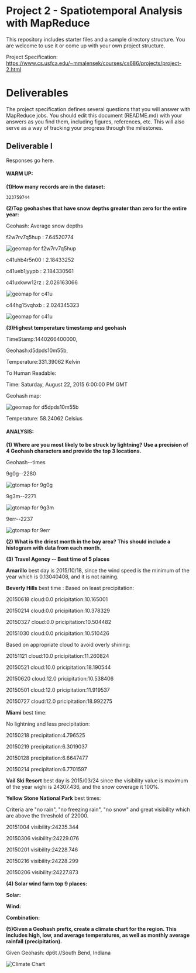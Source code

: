 # Project 2 - Spatiotemporal Analysis with MapReduce

This repository includes starter files and a sample directory structure. You are welcome to use it or come up with your own project structure.

Project Specification: https://www.cs.usfca.edu/~mmalensek/courses/cs686/projects/project-2.html

# Deliverables

The project specification defines several questions that you will answer with MapReduce jobs. You should edit this document (README.md) with your answers as you find them, including figures, references, etc. This will also serve as a way of tracking your progress through the milestones.




## Deliverable I

Responses go here.

#### WARM UP:

**(1)How many records are in the dataset:**

    323759744

**(2)Top geohashes that have snow depths greater than zero for the entire year:**

Geohash:            Average snow depths

f2w7rv7q5hup :	7.64520774

![geomap for f2w7rv7q5hup](./maps/snowgeo1.jpg)

c41uhb4r5n00 :	2.18433252

c41ueb1jyypb :	2.184330561

c41uxkww12rz :	2.026163066

![geomap for c41u](./maps/snowgeo2.jpg)

c44hg15vqhxb :	2.024345323

![geomap for c41u](./maps/snowgeo3.jpg)


**(3)Highest temperature timestamp and geohash**

TimeStamp:1440266400000, 

Geohash:d5dpds10m55b, 

Temperature:331.39062 Kelvin

To Human Readable:

Time: Saturday, August 22, 2015 6:00:00 PM GMT

Geohash map:

![geomap for d5dpds10m55b](./maps/hightempgeomap.jpg)

Temperature: 58.24062 Celsius

#### ANALYSIS:

**(1) Where are you most likely to be struck by lightning? Use a precision of 4 Geohash characters and provide the top 3 locations.**

Geohash--times

9g0g--2280

![gtomap for 9g0g](./maps/geolight1.jpg)

9g3m--2271

![gtomap for 9g3m](./maps/geolight2.jpg)

9err--2237

![gtomap for 9err](./maps/geolight3.jpg)

**(2) What is the driest month in the bay area? This should include a histogram with data from each month.**

**(3) Travel Agency -- Best time of 5 places**

**Amarillo** best day is 2015/10/18, since the wind speed is the minimum of the year which is 0.13040408, and it is not raining.

**Beverly Hills** best time :
Based on least precipitation:

20150618	cloud:0.0	pricipitation:10.165001

20150214	cloud:0.0	pricipitation:10.378329

20150327	cloud:0.0	pricipitation:10.504482

20151030	cloud:0.0	pricipitation:10.510426

Based on appropriate cloud to avoid overly shining:

20151121	cloud:10.0	pricipitation:11.260824

20150521	cloud:10.0	pricipitation:18.190544

20150620	cloud:12.0	pricipitation:10.538406

20150501	cloud:12.0	pricipitation:11.919537

20150727	cloud:12.0	pricipitation:18.992275

**Miami** best time:

No lightning and less precipitation:

20150218	precipitation:4.796525

20150219	precipitation:6.3019037

20150128	precipitation:6.6647477

20150214	precipitation:6.7701597

**Vail Ski Resort** best day is 2015/03/24 since the visibility value is maximum of the year wighi is 24307.436, and the snow coverage it 100%.

**Yellow Stone National Park** best times:

Criteria are "no rain", "no freezing rain", "no snow" and great visibility which are above the threshold of 22000.

20151004	visibility:24235.344

20150306	visibility:24229.076

20150201	visibility:24228.746

20150216	visibility:24228.299

20150206	visibility:24227.873

**(4) Solar wind farm top 9 places:**

**Solar:**


**Wind:**

**Combination:**







**(5)Given a Geohash prefix, create a climate chart for the region. This includes high, low, and average temperatures, as well as monthly average rainfall (precipitation).**

Given Geohash: dp6t //South Bend, Indiana

![Climate Chart](./southbendcc.jpg)



